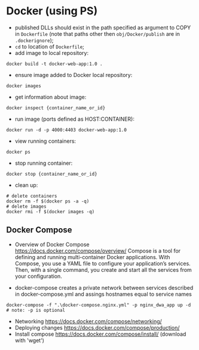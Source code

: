﻿# Docker (using PS)
* published DLLs should exist in the path specified as argument to COPY in `Dockerfile` (note that paths other then `obj/Docker/publish` are in `.dockerignore`);
* `cd` to location of `Dockerfile`;
* add image to local repository:
```
docker build -t docker-web-app:1.0 .
```

* ensure image added to Docker local repository:
```
docker images
```

* get information about image:
```
docker inspect {container_name_or_id}
```

* run image (ports defined as HOST:CONTAINER):
```
docker run -d -p 4000:4403 docker-web-app:1.0
```

* view running containers:
```
docker ps
```

* stop running container:
```
docker stop {container_name_or_id}
```

* clean up:
```
# delete containers
docker rm -f $(docker ps -a -q)
# delete images
docker rmi -f $(docker images -q)
```

## Docker Compose
* Overview of Docker Compose https://docs.docker.com/compose/overview/
Compose is a tool for defining and running multi-container Docker applications. With Compose, you use a YAML file to configure your application’s services. Then, with a single command, you create and start all the services from your configuration.

* docker-compose creates a private network between services described in docker-compose.yml and assings hostnames equal to service names
```
docker-compose -f ".\docker-compose.nginx.yml" -p nginx_dwa_app up -d
# note: -p is optional
```

* Networking https://docs.docker.com/compose/networking/
* Deploying changes https://docs.docker.com/compose/production/
* Install compose https://docs.docker.com/compose/install/ (download with 'wget')


